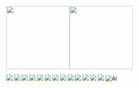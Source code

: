 <img align="" height="165px" src="https://github-readme-stats.vercel.app/api?username=chenlanqing&hide_title=true&hide_border=true&show_icons=true&include_all_commits=true&line_height=21&theme=ambient_gradient" /><img align="" height="165px" src="https://github-readme-stats.vercel.app/api/top-langs/?username=chenlanqing&hide_title=true&hide_border=true&theme=ambient_gradient&layout=donut&locale=es" />

![](https://img.shields.io/badge/-Linux-FCC624?style=flat&logo=linux&logoColor=000)
![](https://img.shields.io/badge/-Java-4C7491?style=flat&logo=java&logoColor=fff)
![](https://img.shields.io/badge/-Python-3e74a2?style=flat&logo=Python&logoColor=fff)
![](https://img.shields.io/badge/-C-A8B9CC?style=flat&logo=c&logoColor=fff)
![](https://img.shields.io/badge/-MySQL-4479A1?style=flat&logo=MySQL&logoColor=fff)
![](https://img.shields.io/badge/-Redis-DC382D?style=flat&logo=Redis&logoColor=fff)
![](https://img.shields.io/badge/-Spring-5FB832?style=flat&logo=Spring&logoColor=fff)
![](https://img.shields.io/badge/-Docker-2496ED?style=flat&logo=Docker&logoColor=fff)
![](https://img.shields.io/badge/-Kubernetes-326CE5?style=flat&logo=kubernetes&logoColor=fff)
![](https://img.shields.io/badge/-Git-E84E31?style=flat&logo=Git&logoColor=fff)
![](https://img.shields.io/badge/-Kafka-231F20?style=flat&logo=apache-kafka&logoColor=fff)
![](https://img.shields.io/badge/-Elasticsearch-005571?style=flat&logo=elasticsearch&logoColor=fff)
![](https://img.shields.io/badge/-React-61DAFB?style=flat&logo=react&logoColor=fff)
![AI](https://img.shields.io/badge/-AI-00BFFF?style=flat&logo=ai&logoColor=fff)
